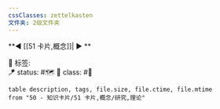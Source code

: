 ```yaml
---
cssClasses: zettelkasten
文件夹: 2级文件夹
---
```


**◀️ [[51 卡片,概念]]| ▶️ **

🧩 标签:  
🪁 status: #🗺️ 
🎏 class: #📇 

```dataview
table description, tags, file.size, file.ctime, file.mtime
from "50 - 知识卡片/51 卡片,概念/研究,理论"
```

